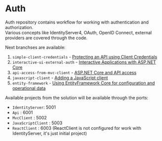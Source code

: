 # Auth
Auth repository contains workflow for working with authentication and authorization. \
Various concepts like IdentityServer4, OAuth, OpenID Connect, external providers are covered through the code.

Next branchses are available:
1. `simple-client-credentials` - [Protecting an API using Client Credentials](https://identityserver4.readthedocs.io/en/latest/quickstarts/1_client_credentials.html)
2. `interactive-ui-external-auth` - [Interactive Applications with ASP.NET Core](https://identityserver4.readthedocs.io/en/latest/quickstarts/2_interactive_aspnetcore.html)
3. `api-access-from-mvc-client` - [ASP.NET Core and API access](https://identityserver4.readthedocs.io/en/latest/quickstarts/3_aspnetcore_and_apis.html)
4. `javascript-client` - [Adding a JavaScript client](https://identityserver4.readthedocs.io/en/latest/quickstarts/4_javascript_client.html)
5. `entity-framework` - [Using EntityFramework Core for configuration and operational data](https://identityserver4.readthedocs.io/en/latest/quickstarts/5_entityframework.html)

Available projects from the solution will be available through the ports:
 - `IdentityServer`: 5001
 - `Api` : 6001
 - `MvcClient` : 5002
 - `JavaScriptClient` : 5003
 - `ReactClient` : 6003 (ReactClient is not configured for work with IdentityServer, it's just initial project)
